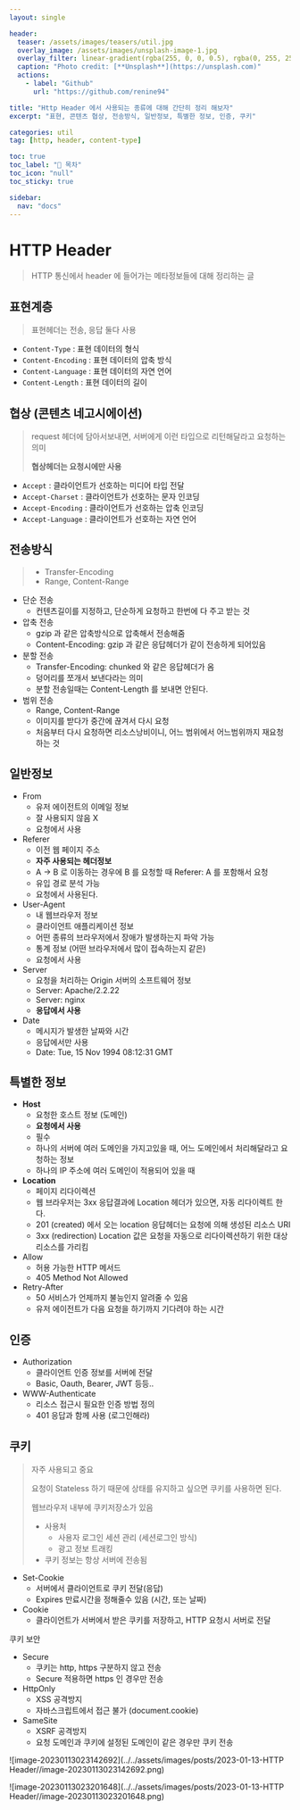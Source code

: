 ```yaml
---
layout: single

header:
  teaser: /assets/images/teasers/util.jpg
  overlay_image: /assets/images/unsplash-image-1.jpg
  overlay_filter: linear-gradient(rgba(255, 0, 0, 0.5), rgba(0, 255, 255, 0.5))
  caption: "Photo credit: [**Unsplash**](https://unsplash.com)"
  actions:
    - label: "Github"
      url: "https://github.com/renine94"

title: "Http Header 에서 사용되는 종류에 대해 간단히 정리 해보자"
excerpt: "표현, 콘텐츠 협상, 전송방식, 일반정보, 특별한 정보, 인증, 쿠키"

categories: util
tag: [http, header, content-type]

toc: true
toc_label: "📕 목차"
toc_icon: "null"
toc_sticky: true

sidebar:
  nav: "docs"
---
```


# HTTP Header

> HTTP 통신에서 header 에 들어가는 메타정보들에 대해 정리하는 글





## 표현계층

> 표현헤더는 전송, 응답 둘다 사용

- `Content-Type` : 표현 데이터의 형식
- `Content-Encoding` : 표현 데이터의 압축 방식
- `Content-Language` : 표현 데이터의 자연 언어
- `Content-Length` : 표현 데이터의 길이



## 협상 (콘텐츠 네고시에이션)

> request 헤더에 담아서보내면, 서버에게 이런 타입으로 리턴해달라고 요청하는 의미
>
> **협상헤더는 요청시에만 사용**

- `Accept` : 클라이언트가 선호하는 미디어 타입 전달
- `Accept-Charset` : 클라이언트가 선호하는 문자 인코딩
- `Accept-Encoding` : 클라이언트가 선호하는 압축 인코딩
- `Accept-Language` : 클라이언트가 선호하는 자연 언어



## 전송방식

> - Transfer-Encoding
> - Range, Content-Range

- 단순 전송
  - 컨텐츠길이를 지정하고, 단순하게 요청하고 한번에 다 주고 받는 것
- 압축 전송
  - gzip 과 같은 압축방식으로 압축해서 전송해줌
  - Content-Encoding: gzip 과 같은 응답헤더가 같이 전송하게 되어있음
- 분할 전송
  - Transfer-Encoding: chunked 와 같은 응답헤더가 옴
  - 덩어리를 쪼개서 보낸다라는 의미
  - 분할 전송일때는 Content-Length 를 보내면 안된다.
- 범위 전송
  - Range, Content-Range
  - 이미지를 받다가 중간에 끊겨서 다시 요청
  - 처음부터 다시 요청하면 리소스낭비이니, 어느 범위에서 어느범위까지 재요청하는 것



## 일반정보

- From
  - 유저 에이전트의 이메일 정보
  - 잘 사용되지 않음 X
  - 요청에서 사용
- Referer
  - 이전 웹 페이지 주소
  - **자주 사용되는 헤더정보**
  - A -> B 로 이동하는 경우에 B 를 요청할 때 Referer: A 를 포함해서 요청
  - 유입 경로 분석 가능
  - 요청에서 사용된다.
- User-Agent
  - 내 웹브라우저 정보
  - 클라이언트 애플리케이션 정보
  - 어떤 종류의 브라우저에서 장애가 발생하는지 파악 가능
  - 통계 정보 (어떤 브라우저에서 많이 접속하는지 같은)
  - 요청에서 사용
- Server
  - 요청을 처리하는 Origin 서버의 소프트웨어 정보
  - Server: Apache/2.2.22
  - Server: nginx
  - **응답에서 사용**
- Date
  - 메시지가 발생한 날짜와 시간
  - 응답에서만 사용
  - Date: Tue, 15 Nov 1994 08:12:31 GMT



## 특별한 정보

- **Host**
  - 요청한 호스트 정보 (도메인)
  - **요청에서 사용**
  - 필수
  - 하나의 서버에 여러 도메인을 가지고있을 때, 어느 도메인에서 처리해달라고 요청하는 정보
  - 하나의 IP 주소에 여러 도메인이 적용되어 있을 때
- **Location**
  - 페이지 리다이렉션
  - 웹 브라우저는 3xx 응답결과에 Location 헤더가 있으면, 자동 리다이렉트 한다.
  - 201 (created) 에서 오는 location 응답헤더는 요청에 의해 생성된 리소스 URI
  - 3xx (redirection) Location 값은 요청을 자동으로 리다이렉션하기 위한 대상 리소스를 가리킴
- Allow
  - 허용 가능한 HTTP 메서드
  - 405 Method Not Allowed
- Retry-After
  - 50 서비스가 언제까지 불능인지 알려줄 수 있음
  - 유저 에이전트가 다음 요청을 하기까지 기다려야 하는 시간





## 인증

- Authorization
  - 클라이언트 인증 정보를 서버에 전달
  - Basic, Oauth, Bearer, JWT 등등..
- WWW-Authenticate
  - 리소스 접근시 필요한 인증 방법 정의
  - 401 응답과 함께 사용 (로그인해라)





## 쿠키

> 자주 사용되고 중요
>
> 요청이 Stateless 하기 때문에 상태를 유지하고 싶으면 쿠키를 사용하면 된다.
>
> 웹브라우저 내부에 쿠키저장소가 있음
>
> - 사용처
>   - 사용자 로그인 세션 관리 (세션로그인 방식)
>   - 광고 정보 트래킹
> - 쿠키 정보는 항상 서버에 전송됨

- Set-Cookie
  - 서버에서 클라이언트로 쿠키 전달(응답)
  - Expires 만료시간을 정해줄수 있음 (시간, 또는 날짜)
- Cookie
  - 클라이언트가 서버에서 받은 쿠키를 저장하고, HTTP 요청시 서버로 전달





쿠키 보안

- Secure
  - 쿠키는 http, https 구분하지 않고 전송
  - Secure 적용하면 https 인 경우만 전송
- HttpOnly
  - XSS 공격방지
  - 자바스크립트에서 접근 불가 (document.cookie)
- SameSite
  - XSRF 공격방지
  - 요청 도메인과 쿠키에 설정된 도메인이 같은 경우만 쿠키 전송

![image-20230113023142692](../../assets/images/posts/2023-01-13-HTTP Header//image-20230113023142692.png)



![image-20230113023201648](../../assets/images/posts/2023-01-13-HTTP Header//image-20230113023201648.png)



